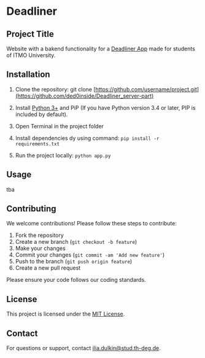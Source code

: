 # Deadliner
 
## Project Title

Website with a bakend functionality for a [Deadliner App](https://github.com/NestoR-afk/DeadLiner) made for students of ITMO University.

## Installation

1. Clone the repository:
git clone [https://github.com/username/project.git](https://github.com/ded0inside/Deadliner_server-part)

2. Install [Python 3+](https://www.python.org) and PiP (If you have Python version 3.4 or later, PIP is included by default).
 
3. Open Terminal in the project folder

4. Install dependencies dy using command:
`pip install -r requirements.txt`

5. Run the project locally:
`python app.py`

## Usage

tba

## Contributing

We welcome contributions! Please follow these steps to contribute:
1. Fork the repository
2. Create a new branch (`git checkout -b feature`)
3. Make your changes
4. Commit your changes (`git commit -am 'Add new feature'`)
5. Push to the branch (`git push origin feature`)
6. Create a new pull request

Please ensure your code follows our coding standards.

## License

This project is licensed under the [MIT License](https://opensource.org/license/mit).

## Contact

For questions or support, contact [ilia.dulkin@stud.th-deg.de](mailto:ilia.dulkin@stud.th-deg.de).
